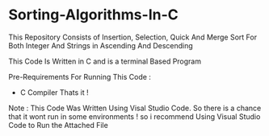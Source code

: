 # Sorting-Algorithms-In-C
This Repository Consists of Insertion, Selection, Quick And Merge Sort For Both Integer And Strings in Ascending And Descending

This Code Is Written in C and is a terminal Based Program 

Pre-Requirements For Running This Code :
- C Compiler
Thats it !

Note : This Code Was Written Using Visal Studio Code. So there is a chance that it wont run in some environments ! so i recommend Using Visual Studio Code to Run the Attached File
